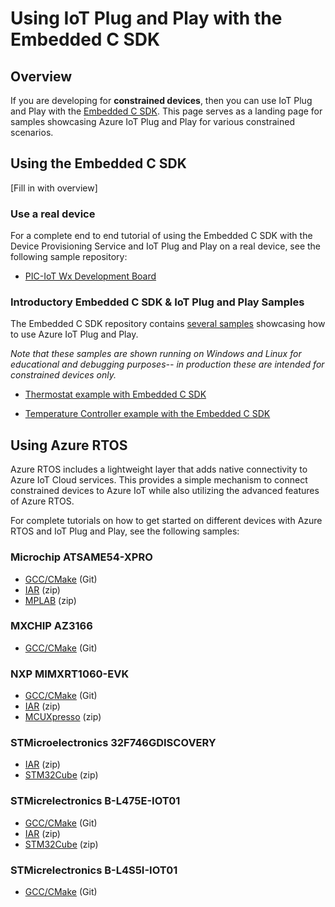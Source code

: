 # Using IoT Plug and Play with the Embedded C SDK

## Overview

If you are developing for **constrained devices**, then you can use IoT Plug and Play with the [Embedded C SDK](https://aka.ms/embeddedcsdk). This page serves as a landing page for samples showcasing Azure IoT Plug and Play for various constrained scenarios. 

## Using the Embedded C SDK

[Fill in with overview]

### Use a real device

For a complete end to end tutorial of using the Embedded C SDK with the Device Provisioning Service and IoT Plug and Play on a real device, see the following sample repository:

- [PIC-IoT Wx Development Board](https://github.com/Azure-Samples/Microchip-PIC-IoT-Wx)

### Introductory Embedded C SDK & IoT Plug and Play Samples

The Embedded C SDK repository contains [several samples](https://github.com/Azure/azure-sdk-for-c/tree/1.0.0-preview.4/sdk/samples/iot#iot-hub-plug-and-play-sample) showcasing how to use Azure IoT Plug and Play. 

*Note that these samples are shown running on Windows and Linux for educational and debugging purposes-- in production these are intended for constrained devices only.*

- [Thermostat example with Embedded C SDK](https://github.com/Azure/azure-sdk-for-c/blob/master/sdk/samples/iot/paho_iot_hub_pnp_sample.c)

- [Temperature Controller example with the Embedded C SDK](https://github.com/Azure/azure-sdk-for-c/blob/1.0.0-preview.4/sdk/samples/iot/paho_iot_hub_pnp_component_sample.c)


## Using Azure RTOS

Azure RTOS includes a lightweight layer that adds native connectivity to Azure IoT Cloud services. This provides a simple mechanism to connect constrained devices to Azure IoT while also utilizing the advanced features of Azure RTOS.

For complete tutorials on how to get started on different devices with Azure RTOS and IoT Plug and Play, see the following samples:

### Microchip ATSAME54-XPRO
- [GCC/CMake](https://github.com/azure-rtos/getting-started/tree/master/Microchip/ATSAME54-XPRO) (Git)
- [IAR](https://aks.ms/azrtos-sample/e54-iar) (zip)
- [MPLAB](https://aks.ms/azrtos-sample/e54-mplab) (zip)

### MXCHIP AZ3166
- [GCC/CMake](https://github.com/azure-rtos/getting-started/tree/master/MXChip/AZ3166) (Git)

### NXP MIMXRT1060-EVK
- [GCC/CMake](https://github.com/azure-rtos/getting-started/tree/master/NXP/MIMXRT1060-EVK) (Git)
- [IAR](https://aks.ms/azrtos-sample/rt1060-iar) (zip)
- [MCUXpresso](https://aks.ms/azrtos-sample/rt1060-mcuxpresso) (zip)

### STMicroelectronics 32F746GDISCOVERY
- [IAR](https://aks.ms/azrtos-sample/f746g-iar) (zip)
- [STM32Cube](https://aks.ms/azrtos-sample/f746g-cubeide) (zip)

### STMicrelectronics B-L475E-IOT01
- [GCC/CMake](https://github.com/azure-rtos/getting-started/tree/master/STMicroelectronics/STM32L4_L4%2B) (Git)
- [IAR](https://aks.ms/azrtos-sample/l475-iar) (zip)
- [STM32Cube](https://aks.ms/azrtos-sample/l475-cubeide) (zip)

### STMicrelectronics B-L4S5I-IOT01
- [GCC/CMake](https://github.com/azure-rtos/getting-started/tree/master/STMicroelectronics/STM32L4_L4%2B) (Git)


